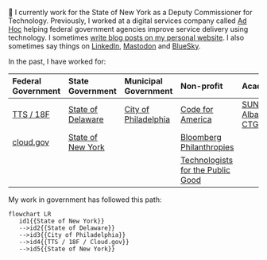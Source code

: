 :wave: I currently work for the State of New York as a Deputy Commissioner for Technology. Previously, I worked at a digital services company called [Ad Hoc](https://adhocteam.us/) helping federal government agencies improve service delivery using technology. I sometimes [write blog posts on my personal website](https://civic.io). I also sometimes say things on [LinkedIn](https://www.linkedin.com/in/markheadd/recent-activity/all/), [Mastodon](https://mastodon.social/@mheadd) and [BlueSky](https://bsky.app/profile/mheadd.bsky.social).

In the past, I have worked for:

  
|  Federal Government | State Government  | Municipal Government  | Non-profit  |  Academia |
|:---|:---|:---|:---|:---|
| [TTS / 18F](https://18f.gsa.gov/) | [State of Delaware](https://dti.delaware.gov/)  | [City of Philadelphia](https://www.phila.gov/)  | [Code for America ](https://codeforamerica.org/)  | [SUNY Albany CTG](https://www.ctg.albany.edu/) |
| [cloud.gov](https://cloud.gov)  | [State of New York](https://www.nysenate.gov/)  |   | [Bloomberg Philanthropies](https://whatworkscities.bloomberg.org/)  | |
|   |   |   | [Technologists for the Public Good](https://www.publicgood.tech/)  | |


My work in government has followed this path:

```mermaid
flowchart LR
   id1{{State of New York}}
   -->id2{{State of Delaware}}
   -->id3{{City of Philadelphia}}
   -->id4{{TTS / 18F / Cloud.gov}}
   -->id5{{State of New York}}
```
